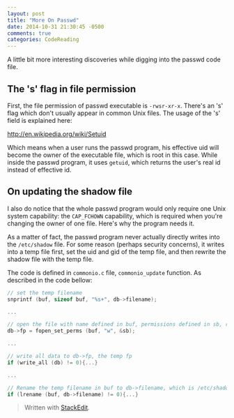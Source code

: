 ```yaml
---
layout: post
title: "More On Passwd"
date: 2014-10-31 21:30:45 -0500
comments: true
categories: CodeReading
---
```


A little bit more interesting discoveries while digging into the passwd code file.

## The 's' flag in file permission

First, the file permission of passwd executable is <code>-rwsr-xr-x</code>. There's an 's' flag which don't usually appear in common Unix files. The usage of the 's' field is explained here:

http://en.wikipedia.org/wiki/Setuid

<!--more-->
Which means when a user runs the passwd program, his effective uid will become the owner of the executable file, which is root in this case. While inside the passwd program, it uses <code>getuid</code>, which returns the user's real id instead of effective id.

## On updating the shadow file

I also do notice that the whole passwd program would only require one Unix system capability: the <code>CAP_FCHOWN</code> capability, which is required when you're changing the owner of one file. Here's why the program needs it.

As a matter of fact, the passwd program never actually directly writes into the <code>/etc/shadow</code> file. For some reason (perhaps security concerns), it writes into a temp file first, set the uid and gid of the temp file, and then rewrite the shadow file with the temp file.

The code is defined in <code>commonio.c</code> file, <code>commonio_update</code> function. As described in the code bellow:

```c
// set the temp filename
snprintf (buf, sizeof buf, "%s+", db->filename);

...

// open the file with name defined in buf, permissions defined in sb, returns the file pointer
db->fp = fopen_set_perms (buf, "w", &sb);

...

// write all data to db->fp, the temp fp
if (write_all (db) != 0){...}

...

// Rename the temp filename in buf to db->filename, which is /etc/shadow
if (lrename (buf, db->filename) != 0){...}
```


> Written with [StackEdit](https://stackedit.io/).
